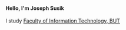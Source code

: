 #### Hello, I'm Joseph Susik
I study [Faculty of Information Technology, BUT](https://www.fit.vut.cz/.en)


<!---
JosephSusik/JosephSusik is a ✨ special ✨ repository because its `README.md` (this file) appears on your GitHub profile.
You can click the Preview link to take a look at your changes.
--->
